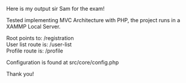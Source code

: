 Here is my output sir Sam for the exam!

Tested implementing MVC Architecture with PHP, the project runs in a XAMMP Local Server.

Root points to: /registration      
User list route is: /user-list      
Profile route is: /profile      

Configuration is found at src/core/config.php

Thank you!
